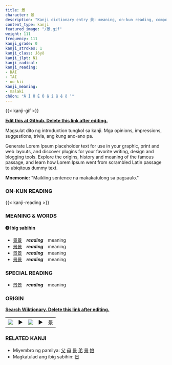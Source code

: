 ```yaml
---
title: 景
character: 景
description: "Kanji dictionary entry 景: meaning, on-kun reading, compounds, origin, related kanji"
content_type: kanji
featured_image: "/景.gif"
weight: 111
frequency: 111
kanji_grade: 0
kanji_strokes: 1
kanji_class: Jōyō
kanji_jlpt: N1
kanji_radical: 
kanji_reading: 
- DAI
- TAI
- oo-kii
kanji_meaning:
- malaki
chōon: "Ā Ī Ū Ē Ō ā ī ū ē ō ’"
---
```

[//]: # (Don't edit the line below. Kanji animated GIF code is automatically generated.)
{{< kanji-gif >}}

[//]: # (Edit below this line.)

**[Edit this at Github. Delete this link after editing.](https://github.com/tim0g/tim/tree/main/content/kanji/景/index.md)**

Magsulat dito ng introduction tungkol sa kanji. Mga opinions, impressions, suggestions, trivia, ang kung ano-ano pa.

Generate Lorem Ipsum placeholder text for use in your graphic, print and web layouts, and discover plugins for your favorite writing, design and blogging tools. Explore the origins, history and meaning of the famous passage, and learn how Lorem Ipsum went from scrambled Latin passage to ubiqitous dummy text.
 
**Mnemonic:** "Maikling sentence na makakatulong sa pagsaulo."

### ON-KUN READING

[//]: # (Don't edit the line below. ON-KUN READING code is automatically generated.)
{{< kanji-reading >}}

### MEANING & WORDS

#### ➊ **Ibig sabihin**
  - [景](../景)[景](../景)　***reading***　meaning
  - [景](../景)[景](../景)　***reading***　meaning
  - [景](../景)[景](../景)　***reading***　meaning
  - [景](../景)[景](../景)　***reading***　meaning

### SPECIAL READING
  - [景](../景)[景](../景)　***reading***　meaning

### ORIGIN

**[Search Wiktionary. Delete this link after editing.](https://wiktionary.org/wiki/景)**
<table class="kanji-table"><tr><td>
<img src="60px-景-bronze.svg.png">
</td><td>▶</td><td>
<img src="60px-景-oracle.svg.png">
</td><td>▶</td>
<td class="kanji-origin">景</td>
</tr></table>

### RELATED KANJI
- Miyembro ng pamilya: [父](../父) [母](../母) [景](../景) [弟](../弟) [景](../景) [娘](../娘)
- Magkatulad ang ibig sabihin: [日](../日)

